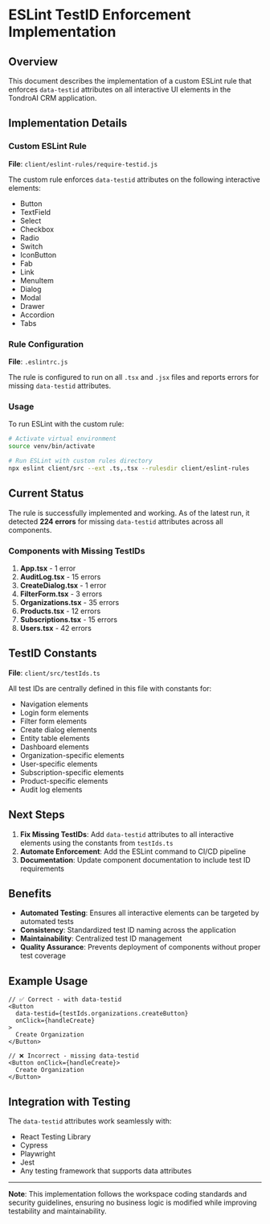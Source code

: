 # ESLint TestID Enforcement Implementation

## Overview

This document describes the implementation of a custom ESLint rule that enforces `data-testid` attributes on all interactive UI elements in the TondroAI CRM application.

## Implementation Details

### Custom ESLint Rule

**File**: `client/eslint-rules/require-testid.js`

The custom rule enforces `data-testid` attributes on the following interactive elements:
- Button
- TextField
- Select
- Checkbox
- Radio
- Switch
- IconButton
- Fab
- Link
- MenuItem
- Dialog
- Modal
- Drawer
- Accordion
- Tabs

### Rule Configuration

**File**: `.eslintrc.js`

The rule is configured to run on all `.tsx` and `.jsx` files and reports errors for missing `data-testid` attributes.

### Usage

To run ESLint with the custom rule:

```bash
# Activate virtual environment
source venv/bin/activate

# Run ESLint with custom rules directory
npx eslint client/src --ext .ts,.tsx --rulesdir client/eslint-rules
```

## Current Status

The rule is successfully implemented and working. As of the latest run, it detected **224 errors** for missing `data-testid` attributes across all components.

### Components with Missing TestIDs

1. **App.tsx** - 1 error
2. **AuditLog.tsx** - 15 errors
3. **CreateDialog.tsx** - 1 error
4. **FilterForm.tsx** - 3 errors
5. **Organizations.tsx** - 35 errors
6. **Products.tsx** - 12 errors
7. **Subscriptions.tsx** - 15 errors
8. **Users.tsx** - 42 errors

## TestID Constants

**File**: `client/src/testIds.ts`

All test IDs are centrally defined in this file with constants for:
- Navigation elements
- Login form elements
- Filter form elements
- Create dialog elements
- Entity table elements
- Dashboard elements
- Organization-specific elements
- User-specific elements
- Subscription-specific elements
- Product-specific elements
- Audit log elements

## Next Steps

1. **Fix Missing TestIDs**: Add `data-testid` attributes to all interactive elements using the constants from `testIds.ts`
2. **Automate Enforcement**: Add the ESLint command to CI/CD pipeline
3. **Documentation**: Update component documentation to include test ID requirements

## Benefits

- **Automated Testing**: Ensures all interactive elements can be targeted by automated tests
- **Consistency**: Standardized test ID naming across the application
- **Maintainability**: Centralized test ID management
- **Quality Assurance**: Prevents deployment of components without proper test coverage

## Example Usage

```tsx
// ✅ Correct - with data-testid
<Button 
  data-testid={testIds.organizations.createButton}
  onClick={handleCreate}
>
  Create Organization
</Button>

// ❌ Incorrect - missing data-testid
<Button onClick={handleCreate}>
  Create Organization
</Button>
```

## Integration with Testing

The `data-testid` attributes work seamlessly with:
- React Testing Library
- Cypress
- Playwright
- Jest
- Any testing framework that supports data attributes

---

**Note**: This implementation follows the workspace coding standards and security guidelines, ensuring no business logic is modified while improving testability and maintainability. 